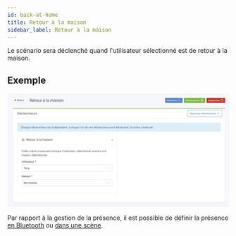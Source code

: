 ```yaml
---
id: back-at-home
title: Retour à la maison
sidebar_label: Retour à la maison
---
```


Le scénario sera déclenché quand l'utilisateur sélectionné est de retour à la maison.

## Exemple

![De retour à la maison](../../../../../static/img/docs/fr/scenes/back-at-home/back-at-home.png)

Par rapport à la gestion de la présence, il est possible de définir la présence [en Bluetooth](/fr/docs/integrations/bluetooth) ou [dans une scène](/fr/docs/scenes/user-presence).

